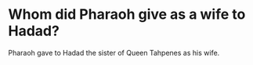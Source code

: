 # Whom did Pharaoh give as a wife to Hadad?

Pharaoh gave to Hadad the sister of Queen Tahpenes as his wife.
